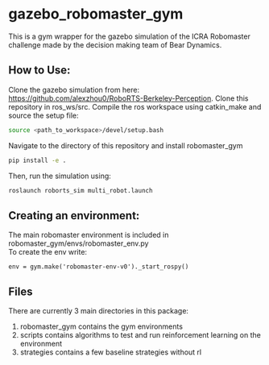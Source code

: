 # gazebo_robomaster_gym
This is a gym wrapper for the gazebo simulation of the ICRA Robomaster challenge made by the decision making team of Bear Dynamics.

## How to Use:
Clone the gazebo simulation from here: https://github.com/alexzhou0/RoboRTS-Berkeley-Perception. Clone this repository in ros_ws/src. 
Compile the ros workspace using catkin_make and source the setup file:

```bash
source <path_to_workspace>/devel/setup.bash
```  

Navigate to the directory of this repository and install robomaster_gym

```bash
pip install -e .
```  

Then, run the simulation using:

```bash
roslaunch roborts_sim multi_robot.launch
```

## Creating an environment:
The main robomaster environment is included in robomaster_gym/envs/robomaster_env.py  
To create the env write:

```
env = gym.make('robomaster-env-v0')._start_rospy()
```

## Files
There are currently 3 main directories in this package: 
1. robomaster_gym contains the gym environments  
2. scripts contains algorithms to test and run reinforcement learning on the environment  
3. strategies contains a few baseline strategies without rl
